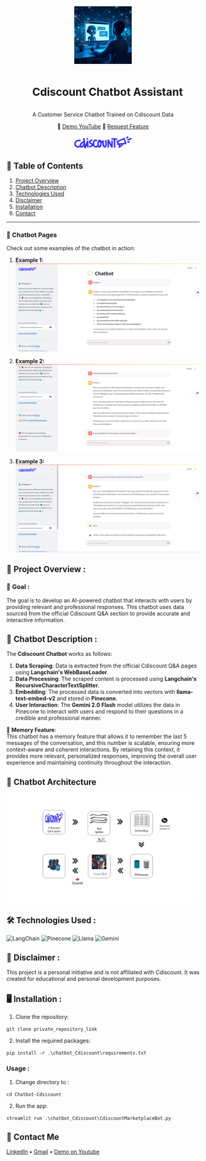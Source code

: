 <div align="center">
  <a >
    <img src="https://github.com/ChahiriAbderrahmane/CDiscount_Assistant_Chatbot/blob/master/assets/openart-image_4UuZ2nYy_1740848959131_raw.jpg" alt="Banner" width="150"><br>
  </a>

  <div id="user-content-toc">
    <ul>
      <summary><h1 style="display: inline-block;">Cdiscount Chatbot Assistant</h1></summary>
    </ul>
  </div>
  
  <p>A Customer Service Chatbot Trained on Cdiscount Data</p>
    🏓
    <a href="https://youtu.be/slYyGwTECTQ" target="_blank">Demo YouTube</a>
    🔮
    <a href="https://github.com/ChahiriAbderrahmane/CDiscount_Assistant_Chatbot/issues" target="_blank">Request Feature</a>
</div>
<br>
<div align="center">
      <img src="https://github.com/ChahiriAbderrahmane/CDiscount_Assistant_Chatbot/blob/master/assets/Logo_Cdiscount.svg" alt="Banner" width="150"><br>
</div>

## 📝 Table of Contents

1. [Project Overview](#project-overview)
2. [Chatbot Description](#chatbot-description)
3. [Technologies Used](#technologies-used)
4. [Disclaimer](#disclaimer)
5. [Installation](#installation)
6. [Contact](#contact)
<hr>

### 💬 Chatbot Pages

Check out some examples of the chatbot in action:

1. **Example 1:**
   ![image](https://github.com/ChahiriAbderrahmane/CDiscount_Assistant_Chatbot/blob/master/assets/1.png)

2. **Example 2:**
   ![image](https://github.com/ChahiriAbderrahmane/CDiscount_Assistant_Chatbot/blob/master/assets/2.png)

3. **Example 3:**
   ![image](https://github.com/ChahiriAbderrahmane/CDiscount_Assistant_Chatbot/blob/master/assets/3.png)

<a name="project-overview"></a>
## 🔬 **Project Overview** :

### 🎯 **Goal** :

The goal is to develop an AI-powered chatbot that interacts with users by providing relevant and professional responses. This chatbot uses data sourced from the official Cdiscount Q&A section to provide accurate and interactive information.

<a name="chatbot-description"></a>
## 💬 **Chatbot Description** :

The **Cdiscount Chatbot** works as follows:

1. **Data Scraping**: Data is extracted from the official Cdiscount Q&A pages using **Langchain's WebBaseLoader**.
2. **Data Processing**: The scraped content is processed using **Langchain's RecursiveCharacterTextSplitter**.
3. **Embedding**: The processed data is converted into vectors with **llama-text-embed-v2** and stored in **Pinecone**.
4. **User Interaction**: The **Gemini 2.0 Flash** model utilizes the data in Pinecone to interact with users and respond to their questions in a credible and professional manner.

🔎 **Memory Feature**:  
This chatbot has a memory feature that allows it to remember the last 5 messages of the conversation, and this number is scalable, ensuring more context-aware and coherent interactions. By retaining this context, it provides more relevant, personalized responses, improving the overall user experience and maintaining continuity throughout the interaction.

## **📝 Chatbot Architecture**

![chatbot-architecture](https://github.com/ChahiriAbderrahmane/CDiscount_Assistant_Chatbot/blob/master/assets/Architecture_Cdiscount_bot.jpg)


<a name="technologies-used"></a>
## 🛠️ **Technologies Used** :
  
![LangChain](https://img.shields.io/badge/LangChain-000000?style=for-the-badge&logo=python&logoColor=white)  ![Pinecone](https://img.shields.io/badge/Pinecone-412991?style=for-the-badge&logo=Pinecone&logoColor=white) ![Llama](https://img.shields.io/badge/Llama2-000000?style=for-the-badge&logo=meta&logoColor=white) ![Gemini](https://img.shields.io/badge/Gemini%202.0%20Flash-000000?style=for-the-badge&logo=google&logoColor=white)

<a name="disclaimer"></a>

## **🚨 Disclaimer :**
This project is a personal initiative and is not affiliated with Cdiscount. It was created for educational and personal development purposes.

<a name="contact"></a>

<a name="installation"></a>
## 🖥️ Installation : 
1. Clone the repository:

```git clone private_repository_link```

2. Install the required packages:

```pip install -r .\chatbot_Cdiscount\requirements.txt```

### Usage : 

1. Change directory to :

```cd Chatbot-Cdsicount```

2. Run the app:

```streamlit run .\chatbot_Cdiscount\CdiscountMarketplaceBot.py  ```

<a name="contact"></a>
## 📨 Contact Me
[LinkedIn](https://www.linkedin.com/in/abderrahmane-chahiri-151b26237/) •
[Gmail](chahiri.abderrahmane.eng@gmail.com) •
[Demo on Youtube](https://youtu.be/slYyGwTECTQ)
